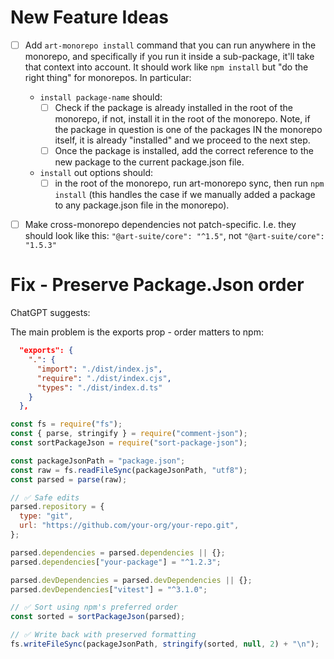 # New Feature Ideas

- [ ] Add `art-monorepo install` command that you can run anywhere in the monorepo, and specifically if you run it inside a sub-package, it'll take that context into account. It should work like `npm install` but "do the right thing" for monorepos. In particular:

  - `install package-name` should:
    - [ ] Check if the package is already installed in the root of the monorepo, if not, install it in the root of the monorepo. Note, if the package in question is one of the packages IN the monorepo itself, it is already "installed" and we proceed to the next step.
    - [ ] Once the package is installed, add the correct reference to the new package to the current package.json file.
  - `install` out options should:
    - [ ] in the root of the monorepo, run art-monorepo sync, then run `npm install` (this handles the case if we manually added a package to any package.json file in the monorepo).

- [ ] Make cross-monorepo dependencies not patch-specific. I.e. they should look like this: `"@art-suite/core": "^1.5"`, not `"@art-suite/core": "1.5.3"`

# Fix - Preserve Package.Json order

ChatGPT suggests:

The main problem is the exports prop - order matters to npm:

```json
  "exports": {
    ".": {
      "import": "./dist/index.js",
      "require": "./dist/index.cjs",
      "types": "./dist/index.d.ts"
    }
  },
```

```javascript
const fs = require("fs");
const { parse, stringify } = require("comment-json");
const sortPackageJson = require("sort-package-json");

const packageJsonPath = "package.json";
const raw = fs.readFileSync(packageJsonPath, "utf8");
const parsed = parse(raw);

// ✅ Safe edits
parsed.repository = {
  type: "git",
  url: "https://github.com/your-org/your-repo.git",
};

parsed.dependencies = parsed.dependencies || {};
parsed.dependencies["your-package"] = "^1.2.3";

parsed.devDependencies = parsed.devDependencies || {};
parsed.devDependencies["vitest"] = "^3.1.0";

// ✅ Sort using npm's preferred order
const sorted = sortPackageJson(parsed);

// ✅ Write back with preserved formatting
fs.writeFileSync(packageJsonPath, stringify(sorted, null, 2) + "\n");
```
